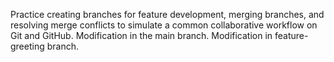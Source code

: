 Practice creating branches for feature development, merging branches, and resolving merge conflicts to simulate a common collaborative workflow on Git and GitHub.
Modification in the main branch.
Modification in feature-greeting branch.

